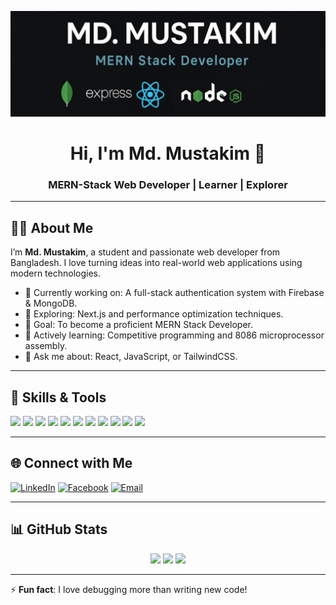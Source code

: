 <!-- Banner Image -->
![Banner](mern-stack.png)
<h1 align="center">Hi, I'm Md. Mustakim 👋</h1>
<h3 align="center">MERN-Stack Web Developer | Learner | Explorer</h3>

---

## 🧑‍💻 About Me

I’m **Md. Mustakim**, a student and passionate web developer from Bangladesh. I love turning ideas into real-world web applications using modern technologies.

- 🔭 Currently working on: A full-stack authentication system with Firebase & MongoDB.
- 🌱 Exploring: Next.js and performance optimization techniques.
- 🎯 Goal: To become a proficient MERN Stack Developer.
- 🧠 Actively learning: Competitive programming and 8086 microprocessor assembly.
- 💬 Ask me about: React, JavaScript, or TailwindCSS.

---

## 🚀 Skills & Tools

<p align="left">
  <img src="https://img.shields.io/badge/HTML5-E34F26?style=for-the-badge&logo=html5&logoColor=white"/>
  <img src="https://img.shields.io/badge/CSS3-1572B6?style=for-the-badge&logo=css3&logoColor=white"/>
  <img src="https://img.shields.io/badge/Tailwind_CSS-38B2AC?style=for-the-badge&logo=tailwind-css&logoColor=white"/>
  <img src="https://img.shields.io/badge/JavaScript-F7DF1E?style=for-the-badge&logo=javascript&logoColor=black"/>
  <img src="https://img.shields.io/badge/React-20232A?style=for-the-badge&logo=react&logoColor=61DAFB"/>
  <img src="https://img.shields.io/badge/Node.js-339933?style=for-the-badge&logo=nodedotjs&logoColor=white"/>
  <img src="https://img.shields.io/badge/Express.js-000000?style=for-the-badge&logo=express&logoColor=white"/>
  <img src="https://img.shields.io/badge/MongoDB-4EA94B?style=for-the-badge&logo=mongodb&logoColor=white"/>
  <img src="https://img.shields.io/badge/Firebase-FFCA28?style=for-the-badge&logo=firebase&logoColor=black"/>
  <img src="https://img.shields.io/badge/Git-F05032?style=for-the-badge&logo=git&logoColor=white"/>
  <img src="https://img.shields.io/badge/GitHub-181717?style=for-the-badge&logo=github&logoColor=white"/>
</p>

---

## 🌐 Connect with Me

[![LinkedIn](https://img.shields.io/badge/LinkedIn-%230077B5.svg?style=for-the-badge&logo=linkedin&logoColor=white)](https://linkedin.com/in/your-profile)
[![Facebook](https://img.shields.io/badge/Facebook-1877F2?style=for-the-badge&logo=facebook&logoColor=white)](https://facebook.com/your-profile)
[![Email](https://img.shields.io/badge/Gmail-D14836?style=for-the-badge&logo=gmail&logoColor=white)](mailto:mustakim.dev01@gmail.com)

---

## 📊 GitHub Stats

<p align="center">
  <img src="https://github-readme-stats.vercel.app/api?username=your-github-username&show_icons=true&theme=tokyonight" />
  <img src="https://github-readme-stats.vercel.app/api/top-langs/?username=your-github-username&layout=compact&theme=tokyonight" />
  <img src="https://github-readme-streak-stats.herokuapp.com?user=your-github-username&theme=tokyonight&date_format=M%20j%5B%2C%20Y%5D" />
</p>

---

⚡ **Fun fact**: I love debugging more than writing new code!

